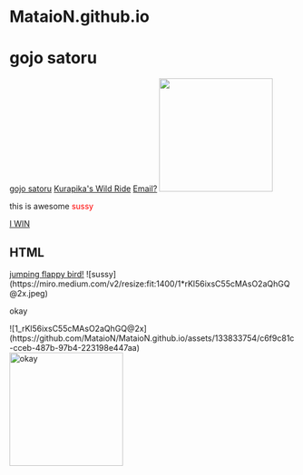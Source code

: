 # MataioN.github.io
<!DOCTYPE html>
<html lang="en">
  <head>
    <meta charset="UTF-8" />
    <meta name="viewport" content="width=device-width, initial-scale=1.0" />
    <meta name="keywords" content="HTML, CSS" />
    <meta name="description" content="This is awesome!" />
    <title>Document</title>
    <style>
      em {
        color: red;
        font-style: normal;
      }
      img {
        width: 200px;
        height: 200px;
        object-fit: contain;
      }
    </style>
  </head>
  <body>
    <h1>gojo satoru</h1>
    <a href="#sexc">gojo satoru</a>
    <a href="https://read-hxh.com" target="_blank">Kurapika's Wild Ride</a>
    <a href="mailto:mataiononaka@gmail.com">Email?</a>
    <img src="images/download.jpg" alt="" />
    <p>this is awesome <em>sussy</em></p>
    <a href="images/download.jpg" download="img">I WIN</a>
    <h2 id="sexc">HTML</h2>
    <a href="#">jumping flappy bird!</a>
    ![sussy](https://miro.medium.com/v2/resize:fit:1400/1*rKl56ixsC55cMAsO2aQhGQ@2x.jpeg)
    <p>okay</p>![1_rKl56ixsC55cMAsO2aQhGQ@2x](https://github.com/MataioN/MataioN.github.io/assets/133833754/c6f9c81c-cceb-487b-97b4-223198e447aa)

  </body>
</html>

<div class="fade">
  <img src="images/download.jpg" alt="okay" width="300px" />
</div>
<style>
  img {
    animation: fadeIn 5s;
    -webkit-animation: fadeIn 5s;
    -moz-animation: fadeIn 5s;
    -o-animation: fadeIn 5s;
    -ms-animation: fadeIn 5s;
  }

  @keyframes fadeIn {
    0% {
      opacity: 0;
    }
    100% {
      opacity: 1;
    }
  }

  @-moz-keyframes fadeIn {
    0% {
      opacity: 0;
    }
    100% {
      opacity: 1;
    }
  }

  @-webkit-keyframes fadeIn {
    0% {
      opacity: 0;
    }
    100% {
      opacity: 1;
    }
  }

  @-o-keyframes fadeIn {
    0% {
      opacity: 0;
    }
    100% {
      opacity: 1;
    }
  }

  @-ms-keyframes fadeIn {
    0% {
      opacity: 0;
    }
    100% {
      opacity: 1;
    }
  }
</style>
